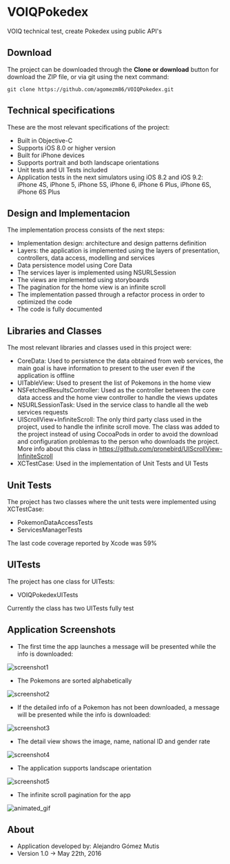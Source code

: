 # VOIQPokedex
VOIQ technical test, create Pokedex using public API's

## Download

The project can be downloaded through the **Clone or download** button for download the ZIP file, or via git using the next command:

```
git clone https://github.com/agomezm86/VOIQPokedex.git
```
## Technical specifications

These are the most relevant specifications of the project:

- Built in Objective-C
- Supports iOS 8.0 or higher version
- Built for iPhone devices
- Supports portrait and both landscape orientations
- Unit tests and UI Tests included
- Application tests in the next simulators using iOS 8.2 and iOS 9.2: iPhone 4S, iPhone 5, iPhone 5S, iPhone 6, iPhone 6 Plus, iPhone 6S, iPhone 6S Plus

## Design and Implementacion

The implementation process consists of the next steps:

- Implementation design: architecture and design patterns definition
- Layers: the application is implemented using the layers of presentation, controllers, data access, modelling and services
- Data persistence model using Core Data
- The services layer is implemented using NSURLSession
- The views are implemented using storyboards
- The pagination for the home view is an infinite scroll
- The implementation passed through a refactor process in order to optimized the code
- The code is fully documented

## Libraries and Classes

The most relevant libraries and classes used in this project were:

- CoreData: Used to persistence the data obtained from web services, the main goal is have information to present to the user even if the application is offline
- UITableView: Used to present the list of Pokemons in the home view
- NSFetchedResultsController: Used as the controller between the core data access and the home view controller to handle the views updates
- NSURLSessionTask: Used in the service class to handle all the web services requests
- UIScrollView+InfiniteScroll: The only third party class used in the project, used to handle the infinite scroll move. The class was added to the project instead of using CocoaPods in order to avoid the download and configuration problemas to the person who downloads the project. More info about this class in https://github.com/pronebird/UIScrollView-InfiniteScroll
- XCTestCase: Used in the implementation of Unit Tests and UI Tests

## Unit Tests

The project has two classes where the unit tests were implemented using XCTestCase:

- PokemonDataAccessTests
- ServicesManagerTests

The last code coverage reported by Xcode was 59%

## UITests

The project has one class for UITests:

- VOIQPokedexUITests

Currently the class has two UITests fully test

## Application Screenshots

- The first time the app launches a message will be presented while the info is downloaded:

![screenshot1](https://cloud.githubusercontent.com/assets/6619034/15456673/012da15e-203d-11e6-9ea8-e9949fb905a9.png)

- The Pokemons are sorted alphabetically

![screenshot2](https://cloud.githubusercontent.com/assets/6619034/15456672/012cf92a-203d-11e6-8a0c-f0ce6eb0f505.png)

- If the detailed info of a Pokemon has not been downloaded, a message will be presented while the info is downloaded:

![screenshot3](https://cloud.githubusercontent.com/assets/6619034/15456674/012f00a8-203d-11e6-9f9a-0911a3d9ecc1.png)

- The detail view shows the image, name, national ID and gender rate

![screenshot4](https://cloud.githubusercontent.com/assets/6619034/15456675/012fd74e-203d-11e6-8aca-63aa16a55700.png)

- The application supports landscape orientation

![screenshot5](https://cloud.githubusercontent.com/assets/6619034/15456676/01344aea-203d-11e6-85e2-f7750a971b4b.png)

- The infinite scroll pagination for the app

![animated_gif](https://cloud.githubusercontent.com/assets/6619034/15456713/968f7cee-203e-11e6-8a9a-df90b35f41c4.gif)


## About

- Application developed by: Alejandro Gómez Mutis
- Version 1.0 -> May 22th, 2016
